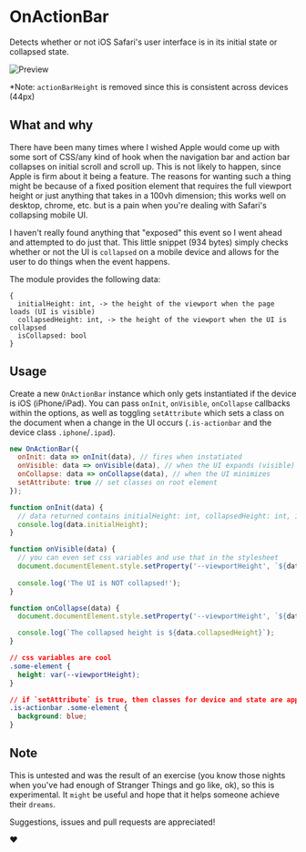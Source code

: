 # OnActionBar
Detects whether or not iOS Safari's user interface is in its initial state or collapsed state.

![Preview](https://d26dzxoao6i3hh.cloudfront.net/items/1u0V0Z3m3M3Y090L0v2T/ezgif-2-9400205f92.gif?v=dcdf51af)

*Note: `actionBarHeight` is removed since this is consistent across devices (44px)

## What and why
There have been many times where I wished Apple would come up with some sort of CSS/any kind of hook when the navigation bar and action bar collapses on initial scroll and scroll up. This is not likely to happen, since Apple is firm about it being a feature. The reasons for wanting such a thing might be because of a fixed position element that requires the full viewport height or just anything that takes in a 100vh dimension; this works well on desktop, chrome, etc. but is a pain when you're dealing with Safari's collapsing mobile UI.

I haven't really found anything that "exposed" this event so I went ahead and attempted to do just that.
This little snippet (934 bytes) simply checks whether or not the UI is `collapsed` on a mobile device and allows for the user to do things when the event happens.

The module provides the following data:

```
{
  initialHeight: int, -> the height of the viewport when the page loads (UI is visible)
  collapsedHeight: int, -> the height of the viewport when the UI is collapsed
  isCollapsed: bool
}
```

## Usage
Create a new `OnActionBar` instance which only gets instantiated if the device is iOS (iPhone/iPad). You can pass `onInit`, `onVisible`, `onCollapse` callbacks within the options, as well as toggling `setAttribute` which sets a class on the document when a change in the UI occurs (`.is-actionbar` and the device class `.iphone`/`.ipad`).

```js
new OnActionBar({
  onInit: data => onInit(data), // fires when instatiated
  onVisible: data => onVisible(data), // when the UI expands (visible)
  onCollapse: data => onCollapse(data), // when the UI minimizes
  setAttribute: true // set classes on root element
});

function onInit(data) {
  // data returned contains initialHeight: int, collapsedHeight: int, isCollapsed: bool
  console.log(data.initialHeight);
}

function onVisible(data) {
  // you can even set css variables and use that in the stylesheet
  document.documentElement.style.setProperty('--viewportHeight', `${data.initialHeight}px`);
  
  console.log('The UI is NOT collapsed!');
}

function onCollapse(data) {
  document.documentElement.style.setProperty('--viewportHeight', `${data.collapsedHeight}px`);

  console.log(`The collapsed height is ${data.collapsedHeight}`);
}
```

```css
// css variables are cool
.some-element {
  height: var(--viewportHeight);
}

// if `setAttribute` is true, then classes for device and state are appended to root element
.is-actionbar .some-element {
  background: blue;
}
```

## Note
This is untested and was the result of an exercise (you know those nights when you've had enough of Stranger Things and go like, ok), so this is experimental. It `might` be useful and hope that it helps someone achieve their `dreams`.

Suggestions, issues and pull requests are appreciated!

❤️
